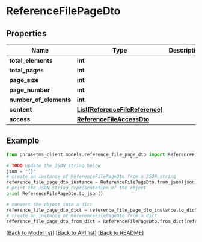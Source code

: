 # ReferenceFilePageDto

## Properties

| Name                   | Type                                                          | Description | Notes      |
| ---------------------- | ------------------------------------------------------------- | ----------- | ---------- |
| **total_elements**     | **int**                                                       |             | [optional] |
| **total_pages**        | **int**                                                       |             | [optional] |
| **page_size**          | **int**                                                       |             | [optional] |
| **page_number**        | **int**                                                       |             | [optional] |
| **number_of_elements** | **int**                                                       |             | [optional] |
| **content**            | [**List[ReferenceFileReference]**](ReferenceFileReference.md) |             | [optional] |
| **access**             | [**ReferenceFileAccessDto**](ReferenceFileAccessDto.md)       |             | [optional] |

## Example

```python
from phrasetms_client.models.reference_file_page_dto import ReferenceFilePageDto

# TODO update the JSON string below
json = "{}"
# create an instance of ReferenceFilePageDto from a JSON string
reference_file_page_dto_instance = ReferenceFilePageDto.from_json(json)
# print the JSON string representation of the object
print ReferenceFilePageDto.to_json()

# convert the object into a dict
reference_file_page_dto_dict = reference_file_page_dto_instance.to_dict()
# create an instance of ReferenceFilePageDto from a dict
reference_file_page_dto_from_dict = ReferenceFilePageDto.from_dict(reference_file_page_dto_dict)
```

[[Back to Model list]](../README.md#documentation-for-models) [[Back to API list]](../README.md#documentation-for-api-endpoints) [[Back to README]](../README.md)
